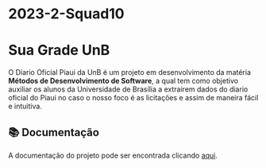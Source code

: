 # 2023-2-Squad10

# Sua Grade UnB

O Diario Oficial Piaui da UnB é um projeto em desenvolvimento da matéria **Métodos de Desenvolvimento de Software**, a qual tem como objetivo auxiliar os alunos da Universidade de Brasília a extrairem dados do diario oficial do Piaui no caso o nosso foco é as licitações e assim de maneira fácil e intuitiva.

## 📚 Documentação

A documentação do projeto pode ser encontrada clicando [aqui](https://unb-mds.github.io/2023-2-Squad10/).
